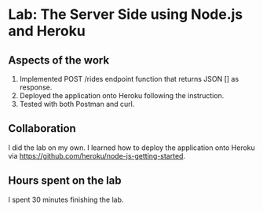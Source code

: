 # Lab: The Server Side using Node.js and Heroku

## Aspects of the work
1. Implemented POST /rides endpoint function that returns JSON [] as response.
2. Deployed the application onto Heroku following the instruction. 
3. Tested with both Postman and curl. 

## Collaboration
I did the lab on my own. I learned how to deploy the application onto Heroku via https://github.com/heroku/node-js-getting-started. 

## Hours spent on the lab
I spent 30 minutes finishing the lab. 

